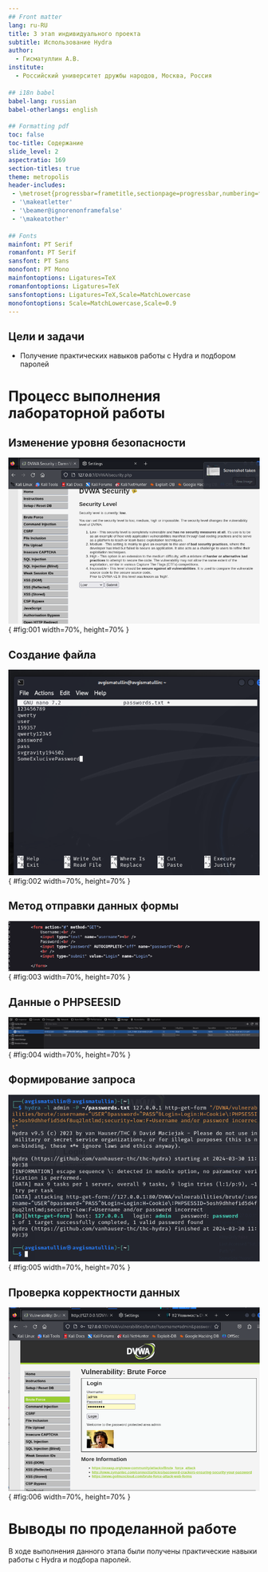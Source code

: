 ```yaml
---
## Front matter
lang: ru-RU
title: 3 этап индивидуального проекта
subtitle: Использование Hydra
author:
  - Гисматуллин А.В.
institute:
  - Российский университет дружбы народов, Москва, Россия

## i18n babel
babel-lang: russian
babel-otherlangs: english

## Formatting pdf
toc: false
toc-title: Содержание
slide_level: 2
aspectratio: 169
section-titles: true
theme: metropolis
header-includes:
 - \metroset{progressbar=frametitle,sectionpage=progressbar,numbering=fraction}
 - '\makeatletter'
 - '\beamer@ignorenonframefalse'
 - '\makeatother'
 
## Fonts
mainfont: PT Serif
romanfont: PT Serif
sansfont: PT Sans
monofont: PT Mono
mainfontoptions: Ligatures=TeX
romanfontoptions: Ligatures=TeX
sansfontoptions: Ligatures=TeX,Scale=MatchLowercase
monofontoptions: Scale=MatchLowercase,Scale=0.9
---
```


## Цели и задачи

- Получение практических навыков работы c Hydra и подбором паролей

# Процесс выполнения лабораторной работы

## Изменение уровня безопасности

![Установка низкого уровня безопасности](image/01.png){ #fig:001 width=70%, height=70% }

## Создание файла

![Заполнение файла с паролями](image/02.png){ #fig:002 width=70%, height=70% }

## Метод отправки данных формы

![Поиск метода отправки данных](image/03.png){ #fig:003 width=70%, height=70% }

## Данные о PHPSEESID

![PHPSEESID](image/04.png){ #fig:004 width=70%, height=70% }

## Формирование запроса

![Формирование запроса к Hydra](image/05.png){ #fig:005 width=70%, height=70% }

## Проверка корректности данных

![Проверка данных](image/06.png){ #fig:006 width=70%, height=70% }

# Выводы по проделанной работе

В ходе выполнения данного этапа были получены практические навыки работы с Hydra и подбора паролей.



